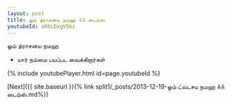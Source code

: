 ```yaml
---
layout: post
title: ஓம் த்ராசனய நமஹ ௧௧ டைம்ஸ்
youtubeId: aK6LDxgV5ks
---
```

 
 
 ஓம் த்ராசனய நமஹ  
 
 -  யார் நம்மை பயப்பட வைக்கிறார்கள் 
 
  
 
  
 
 
 
 
 
 


{% include youtubePlayer.html id=page.youtubeId %}
 
[Next]({{ site.baseurl }}{% link  split1/_posts/2013-12-19-ஓம் ட்வடசய நமஹ ௧௧ டைம்ஸ்.md%})
 

